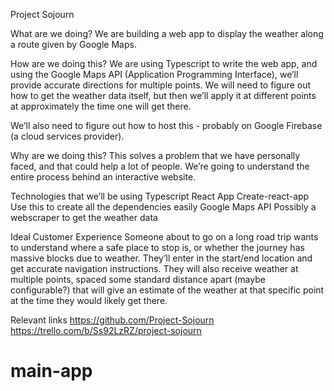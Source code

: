 Project Sojourn

What are we doing?
We are building a web app to display the weather along a route given by Google Maps.

How are we doing this?
We are using Typescript to write the web app, and using the Google Maps API (Application Programming Interface), we’ll provide accurate directions for multiple points. We will need to figure out how to get the weather data itself, but then we’ll apply it at different points at approximately the time one will get there.

We’ll also need to figure out how to host this - probably on Google Firebase (a cloud services provider).

Why are we doing this?
This solves a problem that we have personally faced, and that could help a lot of people. We’re going to understand the entire process behind an interactive website.

Technologies that we’ll be using
Typescript
React App
Create-react-app
Use this to create all the dependencies easily
Google Maps API
Possibly a webscraper to get the weather data

Ideal Customer Experience
Someone about to go on a long road trip wants to understand where a safe place to stop is, or whether the journey has massive blocks due to weather. They’ll enter in the start/end location and get accurate navigation instructions. They will also receive weather at multiple points, spaced some standard distance apart (maybe configurable?) that will give an estimate of the weather at that specific point at the time they would likely get there.

Relevant links
https://github.com/Project-Sojourn
https://trello.com/b/Ss92LzRZ/project-sojourn

# main-app
